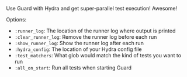 Use Guard with Hydra and get super-parallel test execution! Awesome!

Options:

* `:runner_log`: The location of the runner log where output is printed
* `:clear_runner_log`: Remove the runner log before each run
* `:show_runner_log`: Show the runner log after each run
* `:hydra_config`: The location of your Hydra config file
* `:test_matchers`: What glob would match the kind of tests you want to run
* `:all_on_start`: Run all tests when starting Guard

